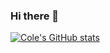 ### Hi there 👋

[![Cole's GitHub stats](https://github-readme-stats.vercel.app/api?username=cole-vita-unc)](https://github.com/anuraghazra/github-readme-stats)



<!--
**cole-vita-unc/cole-vita-unc** is a ✨ _special_ ✨ repository because its `README.md` (this file) appears on your GitHub profile.

Here are some ideas to get you started:

- 🔭 I’m currently working on ...
- 🌱 I’m currently learning ...
- 👯 I’m looking to collaborate on ...
- 🤔 I’m looking for help with ...
- 💬 Ask me about ...
- 📫 How to reach me: ...
- 😄 Pronouns: ...
- ⚡ Fun fact: ...
-->
